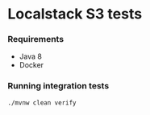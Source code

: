 # Localstack S3 tests

### Requirements

- Java 8
- Docker

### Running integration tests

```bash
./mvnw clean verify
```
